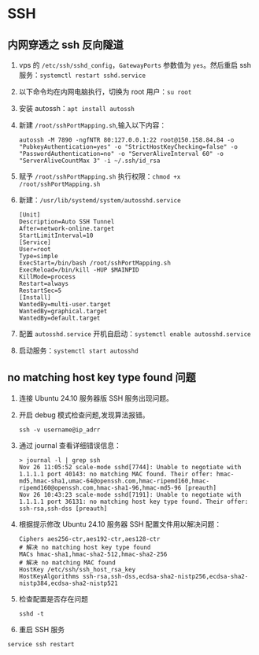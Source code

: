 # SSH

## 内网穿透之 ssh 反向隧道

1. vps 的 `/etc/ssh/sshd_config`，`GatewayPorts` 参数值为 `yes`。然后重启 ssh 服务：`systemctl restart sshd.service`
   
2. 以下命令均在内网电脑执行，切换为 root 用户：`su root`
   
3. 安装 autossh：`apt install autossh`
   
4. 新建 `/root/sshPortMapping.sh`,输入以下内容：
   
    ```shell
    autossh -M 7890 -ngfNTR 80:127.0.0.1:22 root@150.158.84.84 -o "PubkeyAuthentication=yes" -o "StrictHostKeyChecking=false" -o "PasswordAuthentication=no" -o "ServerAliveInterval 60" -o "ServerAliveCountMax 3" -i ~/.ssh/id_rsa

5. 赋予 `/root/sshPortMapping.sh` 执行权限：`chmod +x /root/sshPortMapping.sh`
   
6. 新建：`/usr/lib/systemd/system/autosshd.service`

    ```shell
    [Unit]
    Description=Auto SSH Tunnel
    After=network-online.target
    StartLimitInterval=10
    [Service]
    User=root
    Type=simple
    ExecStart=/bin/bash /root/sshPortMapping.sh
    ExecReload=/bin/kill -HUP $MAINPID
    KillMode=process
    Restart=always
    RestartSec=5
    [Install]
    WantedBy=multi-user.target
    WantedBy=graphical.target
    WantedBy=default.target
    ```

7. 配置 `autosshd.service` 开机自启动：`systemctl enable autosshd.service`
   
8. 启动服务：`systemctl start autosshd`

## no matching host key type found 问题

1. 连接 Ubuntu 24.10 服务器版 SSH 服务出现问题。
2. 开启 debug 模式检查问题,发现算法报错。

    ```shell
    ssh -v username@ip_adrr
    ```

3. 通过 journal 查看详细错误信息：

    ```shell
    > journal -l | grep ssh
    Nov 26 11:05:52 scale-mode sshd[7744]: Unable to negotiate with 1.1.1.1 port 40143: no matching MAC found. Their offer: hmac-md5,hmac-sha1,umac-64@openssh.com,hmac-ripemd160,hmac-ripemd160@openssh.com,hmac-sha1-96,hmac-md5-96 [preauth]
    Nov 26 10:43:23 scale-mode sshd[7191]: Unable to negotiate with 1.1.1.1 port 36131: no matching host key type found. Their offer: ssh-rsa,ssh-dss [preauth]
    ```

4. 根据提示修改 Ubuntu 24.10 服务器 SSH 配置文件用以解决问题：
   
    ```shell
    Ciphers aes256-ctr,aes192-ctr,aes128-ctr
    # 解决 no matching host key type found
    MACs hmac-sha1,hmac-sha2-512,hmac-sha2-256
    # 解决 no matching MAC found
    HostKey /etc/ssh/ssh_host_rsa_key
    HostKeyAlgorithms ssh-rsa,ssh-dss,ecdsa-sha2-nistp256,ecdsa-sha2-nistp384,ecdsa-sha2-nistp521
    ```

5. 检查配置是否存在问题

    ```shell
    sshd -t
    ```

6. 重启 SSH 服务
```shell
service ssh restart
```